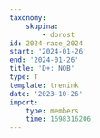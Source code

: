 ```yaml
---
taxonomy:
    skupina:
        - dorost
id: 2024-race_2024
start: '2024-01-26'
end: '2024-01-26'
title: 'D+: NOB'
type: T
template: trenink
date: '2023-10-26'
import:
    type: members
    time: 1698316206
---
```


